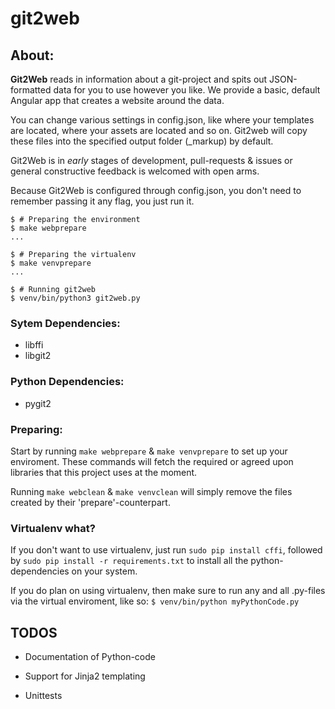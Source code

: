 # git2web

## About:

**Git2Web** reads in information about a git-project and spits out
JSON-formatted data for you to use however you like. We provide a
basic, default Angular app that creates a website around the data.

You can change various settings in config.json, like where your
templates are located, where your assets are located and so on.
Git2web will copy these files into the specified output folder
(_markup) by default.

Git2Web is in *early* stages of development, pull-requests & issues or
general constructive feedback is welcomed with open arms.

Because Git2Web is configured through config.json, you don't need to
remember passing it any flag, you just run it.

```
$ # Preparing the environment
$ make webprepare
...

$ # Preparing the virtualenv
$ make venvprepare
...

$ # Running git2web
$ venv/bin/python3 git2web.py
```

### Sytem Dependencies:
  + libffi
  + libgit2

### Python Dependencies:
  + pygit2

### Preparing:

  Start by running `make webprepare` & `make venvprepare` to set up your
  enviroment. These commands will fetch the required or agreed upon
  libraries that this project uses at the moment.

  Running `make webclean` & `make venvclean` will simply remove the files
  created by their 'prepare'-counterpart.

### Virtualenv what?

  If you don't want to use virtualenv, just run `sudo pip install cffi`, followed
  by `sudo pip install -r requirements.txt` to install all the python-dependencies on
  your system.

  If you do plan on using virtualenv, then make sure to run any and all .py-files
  via the virtual enviroment, like so: `$ venv/bin/python myPythonCode.py`

## TODOS

+ Documentation of Python-code

+ Support for Jinja2 templating

+ Unittests